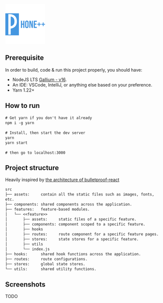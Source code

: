 <img src="public/logo512.png" alt="phone-plus-plus logo" height="128"/>

## Prerequisite
In order to build, code & run this project properly, you should have:
* NodeJS LTS [Gallium - v16](https://nodejs.org/en/download/).
* An IDE: VSCode, IntelliJ, or anything else based on your preference.
  <!--* A healthy mind in a healthy body.-->
* Yarn 1.22+

<!--Recommended plugins:
 * VSCode:
   * `esbenp.prettier-vscode`
 * JetBrains IDE:
   * [Prettier](https://plugins.jetbrains.com/plugin/10456-prettier) 
   ([Setup guide](https://prettier.io/docs/en/webstorm.html)).
-->

## How to run
```shell
# Get yarn if you don't have it already
npm i -g yarn

# Install, then start the dev server
yarn
yarn start

# then go to localhost:3000
```

## Project structure
Heavily inspired by [the architecture of bulletproof-react](https://github.com/alan2207/bulletproof-react/blob/master/docs/project-structure.md) 
```
src
├── assets:     contain all the static files such as images, fonts, etc.
├── components: shared components across the application.
├── features:   feature-based modules.
│   └── <<feature>> 
│       ├── assets:     static files of a specific feature.
│       ├── components: component scoped to a specific feature.
│       ├── hooks
│       ├── routes:     route component for a specific feature pages.
│       ├── stores:     state stores for a specific feature.
│       ├── utils
│       └── index.js
├── hooks:      shared hook functions across the application.
├── routes:     route configurations.
├── stores:     global state stores.
└── utils:      shared utility functions.

```

## Screenshots
TODO